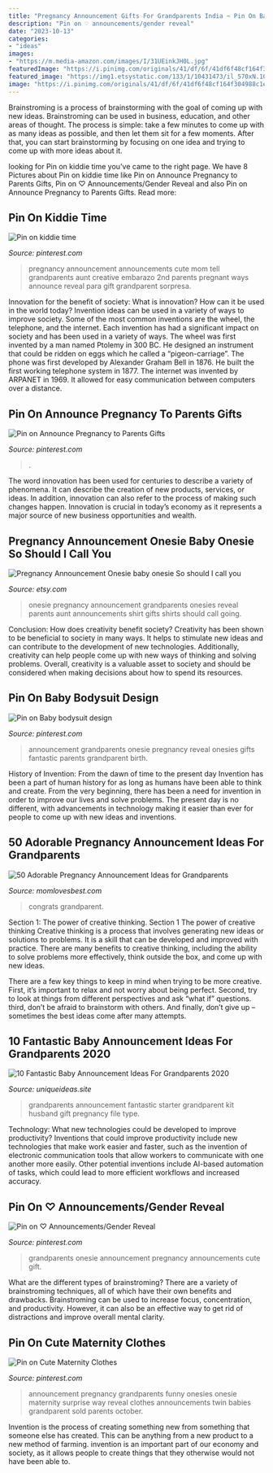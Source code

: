 ```yaml
---
title: "Pregnancy Announcement Gifts For Grandparents India ~ Pin On Baby Bodysuit Design"
description: "Pin on ♡ announcements/gender reveal"
date: "2023-10-13"
categories:
- "ideas"
images:
- "https://m.media-amazon.com/images/I/31UEinkJH0L.jpg"
featuredImage: "https://i.pinimg.com/originals/41/df/6f/41df6f48cf164f304988c1e5c5925ffb.jpg"
featured_image: "https://img1.etsystatic.com/133/1/10431473/il_570xN.1053795345_9egj.jpg"
image: "https://i.pinimg.com/originals/41/df/6f/41df6f48cf164f304988c1e5c5925ffb.jpg"
---
```



Brainstroming is a process of brainstorming with the goal of coming up with new ideas. Brainstroming can be used in business, education, and other areas of thought. The process is simple: take a few minutes to come up with as many ideas as possible, and then let them sit for a few moments. After that, you can start brainstorming by focusing on one idea and trying to come up with more ideas about it.

	

		
looking for Pin on kiddie time you've came to the right page. We have 8 Pictures about Pin on kiddie time like Pin on Announce Pregnancy to Parents Gifts, Pin on ♡ Announcements/Gender Reveal and also Pin on Announce Pregnancy to Parents Gifts. Read more:
		
    
## Pin On Kiddie Time

<img loading=lazy src="https://i.pinimg.com/originals/d9/b9/13/d9b91327a92b5c66c9465790cf42fec2.jpg" onerror="this.onerror=null;this.src='https://tse2.mm.bing.net/th?id=OIP.rmAJ05SryDDjk_IKe27Q1QHaJ4&amp;pid=15.1';" alt="Pin on kiddie time">

_Source: pinterest.com_

>pregnancy announcement announcements cute mom tell grandparents aunt creative embarazo 2nd parents pregnant ways announce reveal para gift grandparent sorpresa. 

	

Innovation for the benefit of society: What is innovation? How can it be used in the world today?
Invention ideas can be used in a variety of ways to improve society. Some of the most common inventions are the wheel, the telephone, and the internet. Each invention has had a significant impact on society and has been used in a variety of ways. The wheel was first invented by a man named Ptolemy in 300 BC. He designed an instrument that could be ridden on eggs which he called a “pigeon-carriage”. The phone was first developed by Alexander Graham Bell in 1876. He built the first working telephone system in 1877. The internet was invented by ARPANET in 1969. It allowed for easy communication between computers over a distance.

    
## Pin On Announce Pregnancy To Parents Gifts

<img loading=lazy src="https://i.pinimg.com/736x/44/88/ea/4488ea0325e08fde933fb445c03cca1f.jpg" onerror="this.onerror=null;this.src='https://tse3.mm.bing.net/th?id=OIP.D0D7VoqJhHsjtR77280S9gHaLH&amp;pid=15.1';" alt="Pin on Announce Pregnancy to Parents Gifts">

_Source: pinterest.com_

>. 

	

The word innovation has been used for centuries to describe a variety of phenomena. It can describe the creation of new products, services, or ideas. In addition, innovation can also refer to the process of making such changes happen. Innovation is crucial in today’s economy as it represents a major source of new business opportunities and wealth.

    
## Pregnancy Announcement Onesie Baby Onesie So Should I Call You

<img loading=lazy src="https://img1.etsystatic.com/133/1/10431473/il_570xN.1053795345_9egj.jpg" onerror="this.onerror=null;this.src='https://tse2.mm.bing.net/th?id=OIP.hlJ2ZnOi9fXWSbdu7rkMZQHaH3&amp;pid=15.1';" alt="Pregnancy Announcement Onesie baby onesie So should I call you">

_Source: etsy.com_

>onesie pregnancy announcement grandparents onesies reveal parents aunt announcements shirt gifts shirts should call going. 

	

Conclusion: How does creativity benefit society?
Creativity has been shown to be beneficial to society in many ways. It helps to stimulate new ideas and can contribute to the development of new technologies. Additionally, creativity can help people come up with new ways of thinking and solving problems. Overall, creativity is a valuable asset to society and should be considered when making decisions about how to spend its resources.

    
## Pin On Baby Bodysuit Design

<img loading=lazy src="https://i.pinimg.com/originals/94/35/e4/9435e49b4f33688c7338fcf0319d9cc4.jpg" onerror="this.onerror=null;this.src='https://tse1.mm.bing.net/th?id=OIP.lwAgWToyKY-9PwL67jrlpQHaHj&amp;pid=15.1';" alt="Pin on Baby bodysuit design">

_Source: pinterest.com_

>announcement grandparents onesie pregnancy reveal onesies gifts fantastic parents grandparent birth. 

	

History of Invention: From the dawn of time to the present day
Invention has been a part of human history for as long as humans have been able to think and create. From the very beginning, there has been a need for invention in order to improve our lives and solve problems. The present day is no different, with advancements in technology making it easier than ever for people to come up with new ideas and inventions.

    
## 50 Adorable Pregnancy Announcement Ideas For Grandparents

<img loading=lazy src="https://m.media-amazon.com/images/I/31UEinkJH0L.jpg" onerror="this.onerror=null;this.src='https://tse4.mm.bing.net/th?id=OIP.aYB2onhcAY-UdjMkdu4s9QHaHa&amp;pid=15.1';" alt="50 Adorable Pregnancy Announcement Ideas for Grandparents">

_Source: momlovesbest.com_

>congrats grandparent. 

	

Section 1: The power of creative thinking.
Section 1 The power of creative thinking
Creative thinking is a process that involves generating new ideas or solutions to problems. It is a skill that can be developed and improved with practice. There are many benefits to creative thinking, including the ability to solve problems more effectively, think outside the box, and come up with new ideas.

There are a few key things to keep in mind when trying to be more creative. First, it’s important to relax and not worry about being perfect. Second, try to look at things from different perspectives and ask “what if” questions. third, don’t be afraid to brainstorm with others. And finally, don’t give up – sometimes the best ideas come after many attempts.

    
## 10 Fantastic Baby Announcement Ideas For Grandparents 2020

<img loading=lazy src="https://www.uniqueideas.site/wp-content/uploads/grandparent-starter-kit-how-my-husband-and-i-told-our-parents.jpg" onerror="this.onerror=null;this.src='https://tse1.mm.bing.net/th?id=OIP.nxlWjfjoCEtQbOrp69QcHwHaKr&amp;pid=15.1';" alt="10 Fantastic Baby Announcement Ideas For Grandparents 2020">

_Source: uniqueideas.site_

>grandparents announcement fantastic starter grandparent kit husband gift pregnancy file type. 

	

Technology: What new technologies could be developed to improve productivity?
Inventions that could improve productivity include new technologies that make work easier and faster, such as the invention of electronic communication tools that allow workers to communicate with one another more easily. Other potential inventions include AI-based automation of tasks, which could lead to more efficient workflows and increased accuracy.

    
## Pin On ♡ Announcements/Gender Reveal

<img loading=lazy src="https://i.pinimg.com/originals/41/df/6f/41df6f48cf164f304988c1e5c5925ffb.jpg" onerror="this.onerror=null;this.src='https://tse2.mm.bing.net/th?id=OIP.on2dFrDolA_AjPbtRlK1iwHaHX&amp;pid=15.1';" alt="Pin on ♡ Announcements/Gender Reveal">

_Source: pinterest.com_

>grandparents onesie announcement pregnancy announcements cute gift. 

	

What are the different types of brainstroming?
There are a variety of brainstroming techniques, all of which have their own benefits and drawbacks. Brainstroming can be used to increase focus, concentration, and productivity. However, it can also be an effective way to get rid of distractions and improve overall mental clarity.

    
## Pin On Cute Maternity Clothes

<img loading=lazy src="https://i.pinimg.com/originals/0c/ce/87/0cce87a63cf5b374b0020320b32c012a.jpg" onerror="this.onerror=null;this.src='https://tse4.mm.bing.net/th?id=OIP.w1tBfiammRSSlTAokBs47gHaJ4&amp;pid=15.1';" alt="Pin on Cute Maternity Clothes">

_Source: pinterest.com_

>announcement pregnancy grandparents funny onesies onesie maternity surprise way reveal clothes announcements twin babies grandparent sold parents october. 

	

Invention is the process of creating something new from something that someone else has created. This can be anything from a new product to a new method of farming. invention is an important part of our economy and society, as it allows people to create things that they otherwise would not have been able to.

